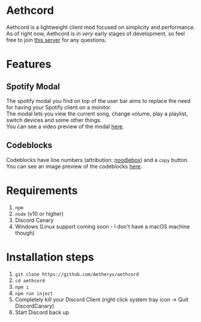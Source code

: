 # Aethcord
Aethcord is a lightweight client mod focused on simplicity and performance.  
As of right now, Aethcord is in *very* early stages of development, so feel free to join [this server](https://discord.gg/Yphr6WG) for any questions.

# Features
## Spotify Modal
The spotify modal you find on top of the user bar aims to replace the need for having your Spotify client on a monitor.  
The modal lets you view the current song, change volume, play a playlist, switch devices and some other things.  
You can see a video preview of the modal [here](https://discord.coffee/f0f706.mp4).

## Codeblocks
Codeblocks have line numbers (attribution: [noodlebox](https://github.com/noodlebox)) and a `copy` button.
You can see an image preview of the codeblocks [here](https://discord.coffee/cf1cf8.png).

# Requirements
  1. `npm`
  2. `node` (v10 or higher)
  2. Discord Canary
  3. Windows (Linux support coming soon - I don't have a macOS machine though)

# Installation steps
  1. `git clone https://github.com/Aetheryx/aethcord`
  2. `cd aethcord`
  3. `npm i`
  4. `npm run inject`
  5. Completely kill your Discord Client (right click system tray icon -> Quit DiscordCanary)
  6. Start Discord back up
